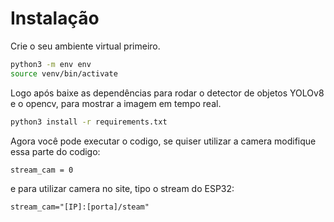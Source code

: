 # Instalação

Crie o seu ambiente virtual primeiro.
```bash
python3 -m env env
source venv/bin/activate
```
Logo após baixe as dependências para rodar o detector de objetos YOLOv8 e o opencv, para mostrar a imagem em tempo real.
```bash
python3 install -r requirements.txt
```

Agora você pode executar o codigo, se quiser utilizar a camera modifique essa parte do codigo:

```python3
stream_cam = 0
```

e para utilizar camera no site, tipo o stream do ESP32:

```python3
stream_cam="[IP]:[porta]/steam"
```


